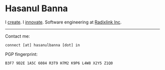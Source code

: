 # Hasanul Banna

I [create](https://dev.hasanulbanna.in/projects). I [innovate](https://dev.hasanulbanna.in/about). Software engineering at [Radixlink Inc](https://www.radixlink.com/).

----
Contact me:
```
connect [at] hasanulbanna [dot] in
```
PGP fingerprint:
```
B3F7 9D2E 1A5C 6084 R3T9 H7M2 K9P6 L4W8 X2Y5 Z1Q0
```

